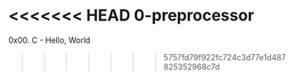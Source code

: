 <<<<<<< HEAD
0-preprocessor
=======
0x00. C - Hello, World
>>>>>>> 5757fd79f922fc724c3d77e1d487825352968c7d
